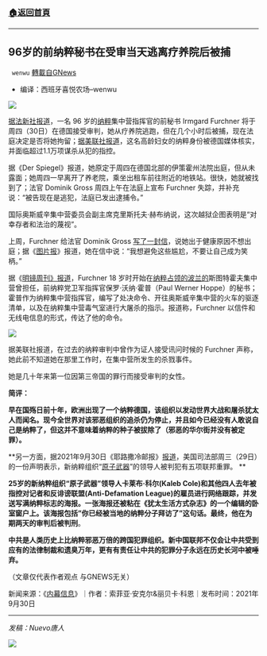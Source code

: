 ###  [:house:返回首頁](https://github.com/ourhimalayas/txt)
---


## 96岁的前纳粹秘书在受审当天逃离疗养院后被捕
` wenwu` [轉載自GNews](https://gnews.org/zh-hans/1566722/)

- 编译：西班牙喜悦农场–wenwu


![](https://assets.gnews.org/wp-content/uploads/2021/10/image-14.png)

[据法新社报道](https://news.yahoo.com/former-nazi-death-camp-secretary-015110785.html?fr=sycsrp_catchall)，一名 96 岁的[纳粹](https://www.businessinsider.com/auschwitz-photos-nazi-camp-history-liberation-anniversary-2020-1?r=US&amp;IR=T)集中营指挥官的前秘书 Irmgard Furchner 将于周四（30日）在德国接受审判，她从疗养院逃跑，但在几个小时后被捕，现在法庭决定是否将她拘留；[据美联社报道](https://apnews.com/article/europe-crime-trials-courts-germany-6e3b2dc5f61d24e3b658ad3bac0b48ec)，这名高龄妇女的纳粹身份被德国媒体核实，并面临超过1.1万项谋杀从犯的指控。

据《Der Spiegel》报道，她原定于周四在德国北部的伊策霍州法院出庭，但从未露面；她周四一早离开了养老院，乘坐出租车前往附近的地铁站。很快，她就被找到了；法官 Dominik Gross 周四上午在法庭上宣布 Furchner 失踪，并补充说：“被告现在是逃犯，法庭已发出逮捕令。”

国际奥斯威辛集中营委员会副主席克里斯托夫·赫布纳说，这次越狱企图表明是“对幸存者和法治的蔑视”。

上周，Furchner 给法官 Dominik Gross [写了一封信](https://www.spiegel.de/panorama/justiz/irmgard-furchner-ehemalige-kz-sekretaerin-schreibt-brief-an-den-richter-a-23ea17a0-e888-4011-b704-a23704921ef5#bild-73100b92-c859-453f-8b0b-f1f4ab85911e)，说她出于健康原因不想出庭；据《[图片报](https://www.bild.de/regional/hamburg/bremen-aktuell/paukenschlag-zum-prozess-auftakt-in-itzehoe-angeklagte-kz-sekretaerin-auf-der-fl-77828838.bild.html)》报道，她在信中说：“我想避免这些尴尬，不要让自己成为笑柄。”

据《[明镜周刊》报道](https://www.spiegel.de/panorama/justiz/kz-stutthof-sekretaerin-von-kommandanten-irmgard-furchner-stenotypistin-des-grauens-1623060543-a-9777266e-75a4-4d28-ab01-095f9fba08b9)，Furchner 18 岁时开始在[纳粹占领的波兰的](https://www.insider.com/germany-100-year-old-former-nazi-death-camp-guard-trial-2021-8)斯图特霍夫集中营曾担任，前纳粹党卫军指挥官保罗·沃纳·霍普（Paul Werner Hoppe）的秘书；霍普作为纳粹集中营指挥官，编写了处决命令、开往奥斯威辛集中营的火车的驱逐清单，以及在纳粹集中营毒气室进行大屠杀的指示。报道称，Furchner 以信件和无线电信息的形式，传达了他的命令。

![](https://assets.gnews.org/wp-content/uploads/2021/10/image-15.png)

据美联社报道，在过去的纳粹审判中曾作为证人接受讯问时候的 Furchner 声称，她此前不知道她在那里工作时，在集中营所发生的杀戮事件。

她是几十年来第一位因第三帝国的罪行而接受审判的女性。

**简评：**

**早在国殇日前十年，欧洲出现了一个纳粹德国，该组织以发动世界大战和屠杀犹太人而闻名。现今全世界对该邪恶组织的追杀仍为停止，并且如今已经没有人敢说自己是纳粹了，但这并不意味着纳粹的种子被拔除了（邪恶的华尔街并没有被定罪）。**

**另一方面，据2021年9月30日《耶路撒冷邮报》[报道](https://www.jpost.com/international/leader-of-neo-nazi-group-convicted-of-five-federal-felonies-680735)，美国司法部周三（29日）的一份声明表示，新纳粹组织“[原子武器](https://www.jpost.com/international/transgender-ex-neo-nazi-wont-face-prison-time-already-suffered-enough-663842)”的领导人被判犯有五项联邦重罪。 **

**25岁的新纳粹组织“原子武器”领导人卡莱布·科尔(Kaleb Cole)和其他四人去年被指控对记者和反诽谤联盟(Anti-Defamation League)的雇员进行网络跟踪，并发送写满纳粹标志的海报。一张海报还被粘在《犹太生活方式杂志》的一个编辑的卧室窗户上。该海报包括”你已经被当地的纳粹分子拜访了”这句话。最终，他在为期两天的审判后被判刑**。

**中共是人类历史上比纳粹邪恶万倍的跨国犯罪组织。新中国联邦不仅会让中共受到应有的法律制裁和遗臭万年，更有有责任让中共的犯罪分子永远在历史长河中被唾弃。**

（文章仅代表作者观点 与GNEWS无关）

新闻来源：《[内幕信息](https://www.insider.com/former-nazi-concentration-camp-secretary-due-on-trial-missing-report-2021-9)》｜作者：索菲亚·安克尔&丽贝卡·科恩｜发布时间：2021年9月30日

* * *

*发稿：Nuevo唐人*

![](https://assets.gnews.org/wp-content/uploads/2021/10/GNEWS_CH.-1.jpeg)
